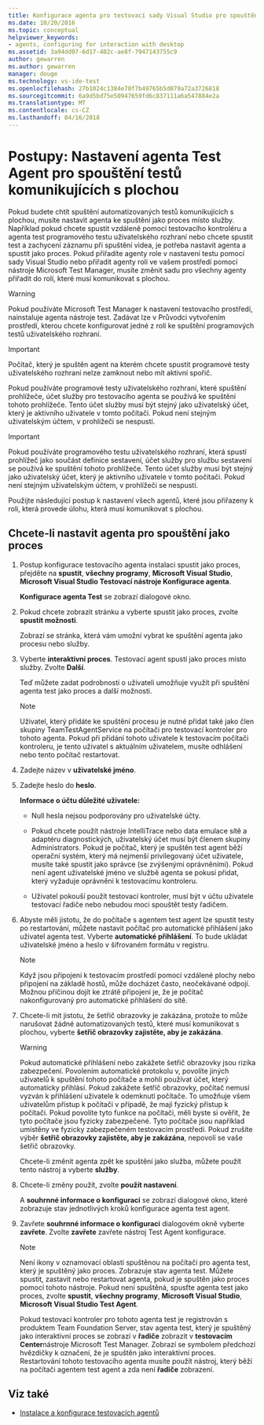 ```yaml
---
title: Konfigurace agenta pro testovací sady Visual Studio pro spouštění testů komunikujících s plochou | Microsoft Docs
ms.date: 10/20/2016
ms.topic: conceptual
helpviewer_keywords:
- agents, configuring for interaction with desktop
ms.assetid: 3a94dd07-6d17-402c-ae8f-7947143755c9
author: gewarren
ms.author: gewarren
manager: douge
ms.technology: vs-ide-test
ms.openlocfilehash: 27b1024c1384e70f7b49765b5d079a72a3726818
ms.sourcegitcommit: 6a9d5bd75e50947659fd6c837111a6a547884e2a
ms.translationtype: MT
ms.contentlocale: cs-CZ
ms.lasthandoff: 04/16/2018
---
```

# <a name="how-to-set-up-your-test-agent-to-run-tests-that-interact-with-the-desktop"></a>Postupy: Nastavení agenta Test Agent pro spouštění testů komunikujících s plochou

Pokud budete chtít spuštění automatizovaných testů komunikujících s plochou, musíte nastavit agenta ke spuštění jako proces místo služby. Například pokud chcete spustit vzdáleně pomocí testovacího kontroléru a agenta test programového testu uživatelského rozhraní nebo chcete spustit test a zachycení záznamu při spuštění videa, je potřeba nastavit agenta a spustit jako proces. Pokud přiřadíte agenty role v nastavení testu pomocí sady Visual Studio nebo přiřadit agenty rolí ve vašem prostředí pomocí nástroje Microsoft Test Manager, musíte změnit sadu pro všechny agenty přiřadit do rolí, které musí komunikovat s plochou.

> [!WARNING]
> Pokud používáte Microsoft Test Manager k nastavení testovacího prostředí, nainstaluje agenta nástroje test. Zadávat lze v Průvodci vytvořením prostředí, kterou chcete konfigurovat jedné z rolí ke spuštění programových testů uživatelského rozhraní.

> [!IMPORTANT]
> Počítač, který je spuštěn agent na kterém chcete spustit programové testy uživatelského rozhraní nelze zamknout nebo mít aktivní spořič.

Pokud používáte programové testy uživatelského rozhraní, které spuštění prohlížeče, účet služby pro testovacího agenta se používá ke spuštění tohoto prohlížeče. Tento účet služby musí být stejný jako uživatelský účet, který je aktivního uživatele v tomto počítači. Pokud není stejným uživatelským účtem, v prohlížeči se nespustí.

> [!IMPORTANT]
> Pokud používáte programového testu uživatelského rozhraní, která spustí prohlížeč jako součást definice sestavení, účet služby pro službu sestavení se používá ke spuštění tohoto prohlížeče. Tento účet služby musí být stejný jako uživatelský účet, který je aktivního uživatele v tomto počítači. Pokud není stejným uživatelským účtem, v prohlížeči se nespustí.

 Použijte následující postup k nastavení všech agentů, které jsou přiřazeny k roli, která provede úlohu, která musí komunikovat s plochou.

## <a name="to-set-up-an-agent-to-run-as-a-process"></a>Chcete-li nastavit agenta pro spouštění jako proces

1.  Postup konfigurace testovacího agenta instalaci spustit jako proces, přejděte na **spustit**, **všechny programy**, **Microsoft Visual Studio**, **Microsoft Visual Studio Testovací nástroje Konfigurace agenta**.

     **Konfigurace agenta Test** se zobrazí dialogové okno.

2.  Pokud chcete zobrazit stránku a vyberte spustit jako proces, zvolte **spustit možnosti**.

     Zobrazí se stránka, která vám umožní vybrat ke spuštění agenta jako procesu nebo služby.

3.  Vyberte **interaktivní proces**. Testovací agent spustí jako proces místo služby. Zvolte **Další**.

     Teď můžete zadat podrobnosti o uživateli umožňuje využít při spuštění agenta test jako proces a další možnosti.

    > [!NOTE]
    > Uživatel, který přidáte ke spuštění procesu je nutné přidat také jako člen skupiny TeamTestAgentService na počítači pro testovací kontroler pro tohoto agenta. Pokud při přidání tohoto uživatele k testovacím počítači kontroleru, je tento uživatel s aktuálním uživatelem, musíte odhlášení nebo tento počítač restartovat.

4.  Zadejte název v **uživatelské jméno**.

5.  Zadejte heslo do **heslo**.

     **Informace o účtu důležité uživatele:**

    -   Null hesla nejsou podporovány pro uživatelské účty.

    -   Pokud chcete použít nástroje IntelliTrace nebo data emulace sítě a adaptéru diagnostických, uživatelský účet musí být členem skupiny Administrators. Pokud je počítač, který je spuštěn test agent běží operační systém, který má nejmenší privilegovaný účet uživatele, musíte také spustit jako správce (se zvýšenými oprávněními). Pokud není agent uživatelské jméno ve službě agenta se pokusí přidat, který vyžaduje oprávnění k testovacímu kontroleru.

    -   Uživatel pokouší použít testovací kontroler, musí být v účtu uživatele testovací řadiče nebo nebudou moci spouštět testy řadičem.

6.  Abyste měli jistotu, že do počítače s agentem test agent lze spustit testy po restartování, můžete nastavit počítač pro automatické přihlášení jako uživatel agenta test. Vyberte **automatické přihlášení**. To bude ukládat uživatelské jméno a heslo v šifrovaném formátu v registru.

    > [!NOTE]
    > Když jsou připojeni k testovacím prostředí pomocí vzdálené plochy nebo připojení na základě hostů, může docházet často, neočekávané odpojí. Možnou příčinou dojít ke ztrátě připojení je, že je počítač nakonfigurovaný pro automatické přihlášení do sítě.

7.  Chcete-li mít jistotu, že šetřič obrazovky je zakázána, protože to může narušovat žádné automatizovaných testů, které musí komunikovat s plochou, vyberte **šetřič obrazovky zajistěte, aby je zakázána**.

    > [!WARNING]
    > Pokud automatické přihlášení nebo zakážete šetřič obrazovky jsou rizika zabezpečení. Povolením automatické protokolu v, povolíte jiných uživatelů k spuštění tohoto počítače a mohli používat účet, který automaticky přihlásí. Pokud zakážete šetřič obrazovky, počítač nemusí vyzván k přihlášení uživatele k odemknutí počítače. To umožňuje všem uživatelům přístup k počítači v případě, že mají fyzický přístup k počítači. Pokud povolíte tyto funkce na počítači, měli byste si ověřit, že tyto počítače jsou fyzicky zabezpečené. Tyto počítače jsou například umístěny ve fyzicky zabezpečeném testovacím prostředí. Pokud zrušíte výběr **šetřič obrazovky zajistěte, aby je zakázána**, nepovolí se vaše šetřič obrazovky.

     Chcete-li změnit agenta zpět ke spuštění jako služba, můžete použít tento nástroj a vyberte **služby**.

8.  Chcete-li změny použít, zvolte **použít nastavení**.

     A **souhrnné informace o konfiguraci** se zobrazí dialogové okno, které zobrazuje stav jednotlivých kroků konfigurace agenta test agent.

9. Zavřete **souhrnné informace o konfiguraci** dialogovém okně vyberte **zavřete**. Zvolte **zavřete** zavřete nástroj Test Agent konfigurace.

    > [!NOTE]
    > Není ikony v oznamovací oblasti spuštěnou na počítači pro agenta test, který je spuštěný jako proces. Zobrazuje stav agenta test. Můžete spustit, zastavit nebo restartovat agenta, pokud je spuštěn jako proces pomocí tohoto nástroje. Pokud není spuštěná, spusťte agenta test jako proces, zvolte **spustit**, **všechny programy**, **Microsoft Visual Studio**, **Microsoft Visual Studio Test Agent**.

     Pokud testovací kontroler pro tohoto agenta test je registrován s produktem Team Foundation Server, stav agenta test, který je spuštěný jako interaktivní proces se zobrazí v **řadiče** zobrazit v **testovacím Center**nástroje Microsoft Test Manager. Zobrazí se symbolem předchozí hvězdičky k označení, že je spuštěn jako interaktivní proces. Restartování tohoto testovacího agenta musíte použít nástroj, který běží na počítači agentem test agent a zda není **řadiče** zobrazení.

## <a name="see-also"></a>Viz také

- [Instalace a konfigurace testovacích agentů](../test/lab-management/install-configure-test-agents.md)